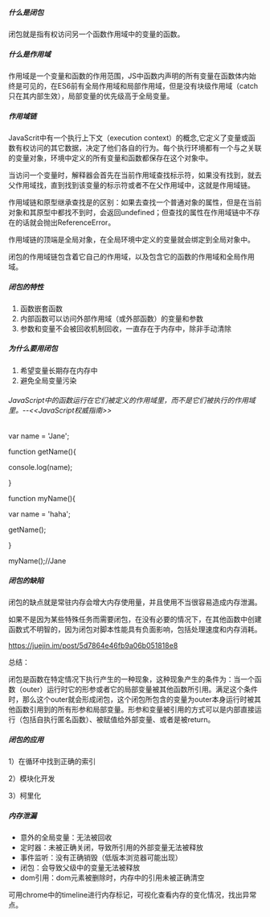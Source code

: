 ##### 什么是闭包

闭包就是指有权访问另一个函数作用域中的变量的函数。

##### 什么是作用域

作用域是一个变量和函数的作用范围，JS中函数内声明的所有变量在函数体内始终是可见的，在ES6前有全局作用域和局部作用域，但是没有块级作用域（catch只在其内部生效），局部变量的优先级高于全局变量。

##### 作用域链

JavaScrit中有一个执行上下文（execution context）的概念,它定义了变量或函数有权访问的其它数据，决定了他们各自的行为。每个执行环境都有一个与之关联的变量对象，环境中定义的所有变量和函数都保存在这个对象中。

当访问一个变量时，解释器会首先在当前作用域查找标示符，如果没有找到，就去父作用域找，直到找到该变量的标示符或者不在父作用域中，这就是作用域链。

作用域链和原型继承查找是的区别：如果去查找一个普通对象的属性，但是在当前对象和其原型中都找不到时，会返回undefined；但查找的属性在作用域链中不存在的话就会抛出ReferenceError。

作用域链的顶端是全局对象，在全局环境中定义的变量就会绑定到全局对象中。

闭包的作用域链包含着它自己的作用域，以及包含它的函数的作用域和全局作用域。

##### 闭包的特性

1. 函数嵌套函数
2. 内部函数可以访问外部作用域（或外部函数）的变量和参数
3. 参数和变量不会被回收机制回收，一直存在于内存中，除非手动清除

##### 为什么要用闭包

1. 希望变量长期存在内存中
2. 避免全局变量污染

###### JavaScript中的函数运行在它们被定义的作用域里，而不是它们被执行的作用域里。--<<JavaScript权威指南>>

var name = 'Jane';

function getName(){

  console.log(name);

}

function myName(){

   var name = 'haha';

   getName();

}

myName();//Jane

##### 闭包的缺陷

闭包的缺点就是常驻内存会增大内存使用量，并且使用不当很容易造成内存泄漏。

如果不是因为某些特殊任务而需要闭包，在没有必要的情况下，在其他函数中创建函数式不明智的，因为闭包对脚本性能具有负面影响，包括处理速度和内存消耗。

https://juejin.im/post/5d7864e46fb9a06b051818e8

总结：

闭包是函数在特定情况下执行产生的一种现象，这种现象产生的条件为：当一个函数（outer）运行时它的形参或者它的局部变量被其他函数所引用。满足这个条件时，那么这个outer就会形成闭包，这个闭包所包含的变量为outer本身运行时被其他函数引用到的所有形参和局部变量。形参和变量被引用的方式可以是内部直接运行（包括自执行匿名函数）、被赋值给外部变量、或者是被return。

##### 闭包的应用

1）在循环中找到正确的索引

2）模块化开发

3）柯里化

##### 内存泄漏

- 意外的全局变量：无法被回收
- 定时器：未被正确关闭，导致所引用的外部变量无法被释放
- 事件监听：没有正确销毁（低版本浏览器可能出现）
- 闭包：会导致父级中的变量无法被释放
- dom引用：dom元素被删除时，内存中的引用未被正确清空

可用chrome中的timeline进行内存标记，可视化查看内存的变化情况，找出异常点。
